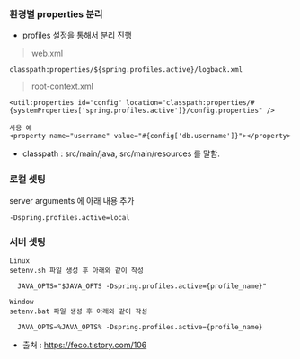 ### 환경별 properties 분리

* profiles 설정을 통해서 분리 진행


> web.xml

```
classpath:properties/${spring.profiles.active}/logback.xml
```

> root-context.xml

```
<util:properties id="config" location="classpath:properties/#{systemProperties['spring.profiles.active']}/config.properties" />

사용 예
<property name="username" value="#{config['db.username']}"></property>
```

* classpath : src/main/java, src/main/resources 를 말함.


### 로컬 셋팅

server arguments 에 아래 내용 추가

```
-Dspring.profiles.active=local
```

### 서버 셋팅

```
Linux
setenv.sh 파일 생성 후 아래와 같이 작성

  JAVA_OPTS="$JAVA_OPTS -Dspring.profiles.active={profile_name}"

Window
setenv.bat 파일 생성 후 아래와 같이 작성

  JAVA_OPTS=%JAVA_OPTS% -Dspring.profiles.active={profile_name}
```

* 출처 : https://feco.tistory.com/106

